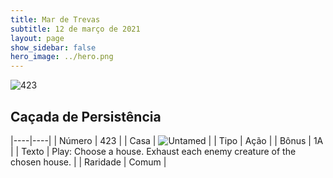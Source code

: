 ```yaml
---
title: Mar de Trevas
subtitle: 12 de março de 2021
layout: page
show_sidebar: false
hero_image: ../hero.png
---
```


![423](https://cdn.keyforgegame.com/media/card_front/pt/496_423_HFCXX7JGVVH7_pt.png)

## Caçada de Persistência

|----|----|
| Número | 423 |
| Casa | ![Untamed](https://archonarcana.com/images/thumb/b/bd/Untamed.png/22px-Untamed.png "Indomados") |
| Tipo | Ação |
| Bônus | 1A |
| Texto | Play: Choose a house. Exhaust each enemy creature of the chosen house. |
| Raridade | Comum |
